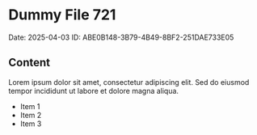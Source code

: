 # Dummy File 721

Date: 2025-04-03
ID: ABE0B148-3B79-4B49-8BF2-251DAE733E05

## Content

Lorem ipsum dolor sit amet, consectetur adipiscing elit.
Sed do eiusmod tempor incididunt ut labore et dolore magna aliqua.

* Item 1
* Item 2
* Item 3

